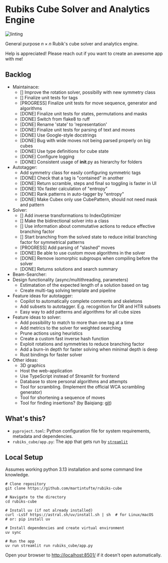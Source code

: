 # Rubiks Cube Solver and Analytics Engine

![linting](https://github.com/martintufte/rubiks-cube/actions/workflows/pre-commit.yml/badge.svg)

General purpose $n \times n$ Rubik's cube solver and analytics engine.

Help is appreciated! Please reach out if you want to create an awesome app with me!

## Backlog

* Maintainace:
  * [] Improve the rotation solver, possibilly with new symmetry class
  * [] Finalize unit tests for tags
  * [PROGRESS] Finalize unit tests for move sequence, generator and algorithms
  * [DONE] Finalize unit tests for states, permutations and masks
  * [DONE] Switch from flake8 to ruff
  * [DONE] Rename 'state' to 'representation'
  * [DONE] Finalize unit tests for parsing of text and moves
  * [DONE] Use Google-style docstrings
  * [DONE] Bug with wide moves not being parsed properly on big cubes
  * [DONE] Use type definitions for cube state
  * [DONE] Configure logging
  * [DONE] Consistent usage of __init__.py as hierarchy for folders
* Autotagger:
  * Add symmetry class for easily configuring symmetric tags
  * [DONE] Check that a tag is "contained" in another
  * [DONE] Return scramble, steps and final so toggling is faster in UI
  * [DONE] 10x faster calculation of "entropy"
  * [DONE] Rank patterns in auto-tagger by "entropy"
  * [DONE] Make Cubex only use CubePattern, should not need mask and pattern
* Solver:
  * [] Add inverse transformations to IndexOptimizer
  * [] Make the bidirectional solver into a class
  * [] Use information about commutative actions to reduce effective branching factor
  * [] Start branching from the solved state to reduce initial branching factor for symmetrical patterns
  * [PROGRESS] Add parsing of "slashed" moves
  * [DONE] Be able to use custom move algorithms in the solver
  * [DONE] Remove isomorphic subgroups when compiling before the solver
  * [DONE] Returns solutions and search summary
* Beam-Searcher:
* Design functionality (async/multithreading, parameters)
  * Estimatation of the expected length of a solution based on tag
  * Create multi-tag solving template and pipeline
* Feature ideas for autotagger:
  * Copilot to automatically complete comments and skeletons
  * Add subsets to autotagger. E.g. recognition for DR and HTR subsets
  * Easy way to add patterns and algorithms for all cube sizes
* Feature ideas to solver:
  * Add possibility to match to more than one tag at a time
  * Add metrics to the solver for weighted searching
  * Prune actions using heuristics
  * Create a custom fast inverse hash function
  * Exploit rotations and symmetries to reduce branching factor
  * Add a burn-in depth for faster solving when minimal depth is deep
  * Rust bindings for faster solver
* Other ideas:
  * 3D graphics
  * Host the web-application
  * Use TypeScript instead of Streamlit for frontend
  * Database to store personal algorithms and attempts
  * Tool for scrambling. (Implement the official WCA scrambling generator)
  * Tool for shortening a sequence of moves
  * Tool for finding insertions? (by Baiqiang: [git](https://github.com/Baiqiang/333.fm))

## What's this?

* `pyproject.toml`: Python configuration file for system requirements, metadata and dependencies.
* `rubiks_cube/app.py`: The app that gets run by [`streamlit`](https://docs.streamlit.io/)

## Local Setup

Assumes working python 3.13 installation and some command line knowledge.

```shell
# Clone repository
git clone https://github.com/martintufte/rubiks-cube

# Navigate to the directory
cd rubiks-cube

# Install uv (if not already installed)
curl -LsSf https://astral.sh/uv/install.sh | sh  # for Linux/macOS
# or: pip install uv

# Install dependencies and create virtual environment
uv sync

# Run the app
uv run streamlit run rubiks_cube/app.py
```

Open your browser to [http://localhost:8501/](http://localhost:8501/) if it doesn't open automatically.

